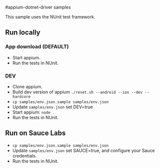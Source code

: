 #appium-dotnet-driver samples

This sample uses the NUnit test framework.

## Run locally

### App download (DEFAULT)

- Start appium.
- Run the tests in NUnit.

### DEV

- Clone appium.
- Build dev version of appium `./reset.sh --android --ios --dev --hardcore`
- `cp samples/env.json.sample samples/env.json`
- Update `samples/env.json` set DEV=true
- Start appium: `node .`
- Run the tests in NUnit.

## Run on Sauce Labs

- `cp samples/env.json.sample samples/env.json`
- Update `samples/env.json` set SAUCE=true, and configure your Sauce credentials.
- Run the tests in NUnit.
